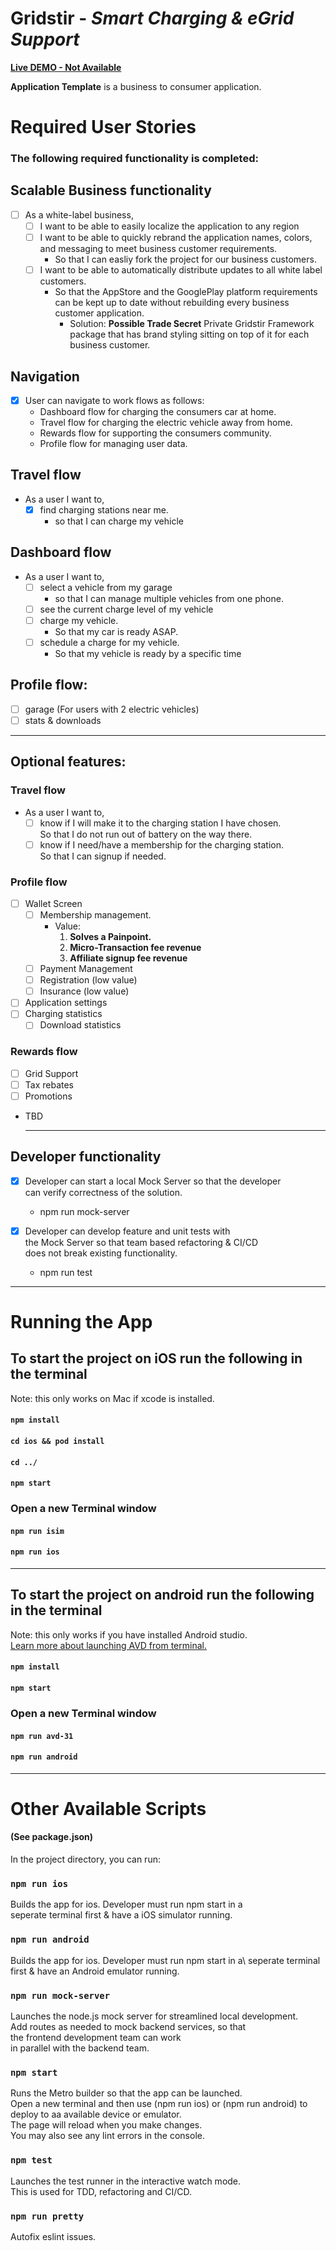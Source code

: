 # Gridstir - *Smart Charging & eGrid Support*

**[Live DEMO - Not Available](#)**

**Application Template** is a business to consumer application.

# Required User Stories

### The following **required** functionality is completed:
## Scalable Business functionality
* [ ] As a white-label business,
    * [ ] I want to be able to easily localize the application to any region
    * [ ] I want to be able to quickly rebrand the application names, colors, and messaging to meet business customer requirements.
        * So that I can easliy fork the project for our business customers.
    * [ ] I want to be able to automatically distribute updates to all white label customers.
        * So that the AppStore and the GooglePlay platform requirements\
        can be kept up to date without rebuilding every business customer application.
            * Solution: **Possible Trade Secret** Private Gridstir Framework package that has brand styling sitting on top of it for each business customer.

## Navigation 
* [x] User can navigate to work flows as follows:
    * Dashboard flow for charging the consumers car at home.
    * Travel flow for charging the electric vehicle away from home.
    * Rewards flow for supporting the consumers community.
    * Profile flow for managing user data.

## Travel flow
* As a user I want to,
    * [x] find charging stations near me.
        * so that I can charge my vehicle

## Dashboard flow
* As a user I want to,  
    * [ ] select a vehicle from my garage
        * so that I can manage multiple vehicles from one phone.
    * [ ] see the current charge level of my vehicle
    * [ ] charge my vehicle.
        * So that my car is ready ASAP.
    * [ ] schedule a charge for my vehicle.
        * So that my vehicle is ready by a specific time

## Profile flow:
* [ ] garage (For users with 2 electric vehicles)
* [ ] stats & downloads
        
---

## Optional features:

### Travel flow
* As a user I want to,
    * [ ] know if I will make it to the charging station I have chosen.\
        So that I do not run out of battery on the way there.
    * [ ] know if I need/have a membership for the charging station.\
        So that I can signup if needed.  
              
### Profile flow
* [ ] Wallet Screen
    * [ ] Membership management. 
        * Value:
            1. **Solves a Painpoint.** 
            1. **Micro-Transaction fee revenue**
            1. **Affiliate signup fee revenue**
    * [ ] Payment Management
    * [ ] Registration (low value)
    * [ ] Insurance (low value)
* [ ] Application settings
* [ ] Charging statistics 
    * [ ] Download statistics
    
### Rewards flow
* [ ] Grid Support
* [ ] Tax rebates 
* [ ] Promotions
* TBD
  
  ---
  

## Developer functionality
* [x] Developer can start a local Mock Server so that the developer\
 can verify correctness of the solution.
    * npm run mock-server

* [x] Developer can develop feature and unit tests with\
the Mock Server so that team based refactoring & CI/CD\
does not break existing functionality.
    * npm run test

---
# Running the App

## To start the project on iOS run the following in the terminal
Note: this only works on Mac if xcode is installed.
#### `npm install`
#### `cd ios && pod install`

#### `cd ../`
#### `npm start`
### Open a new Terminal window
#### `npm run isim`
#### `npm run ios`
---

## To start the project on android run the following in the terminal
Note: this only works if you have installed Android studio.\
[Learn more about launching AVD from terminal.](https://developer.android.com/studio/run/emulator-commandline)
#### `npm install`
#### `npm start`
### Open a new Terminal window
#### `npm run avd-31`
#### `npm run android`
---

# Other Available Scripts
#### (See package.json)
In the project directory, you can run:

### `npm run ios`

Builds the app for ios. Developer must run npm start in a\
seperate terminal first & have a iOS simulator running.

### `npm run android`

Builds the app for ios. Developer must run npm start in a\ 
seperate terminal first & have an Android emulator running.

### `npm run mock-server`

Launches the node.js mock server for streamlined local development.\
Add routes as needed to mock backend services, so that \
the frontend development team can work \
in parallel with the backend team.

### `npm start`

Runs the Metro builder so that the app can be launched.\
Open a new terminal and then use (npm run ios) or (npm run android) to\
deploy to aa available device or emulator.\
The page will reload when you make changes.\
You may also see any lint errors in the console.

### `npm test`

Launches the test runner in the interactive watch mode.\
This is used for TDD, refactoring and CI/CD.

### `npm run pretty`

Autofix eslint issues.
